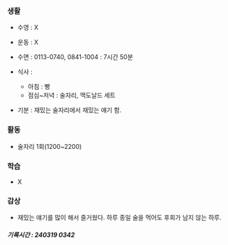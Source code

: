 ### 생활

- 수영 : X

- 운동 : X

- 수면 : 0113-0740, 0841-1004 : 7시간 50분

- 식사 :
    
    - 아침 : 빵
    - 점심~저녁 : 술자리, 맥도날드 세트


- 기분 : 재밌는 술자리에서 재밌는 얘기 함.

### 활동

- 술자리 1회(1200~2200)

### 학습

- X

### 감상

- 재밌는 얘기를 많이 해서 즐거웠다. 하루 종일 술을 먹어도 후회가 남지 않는 하루.

##### 기록시간 : 240319 0342
